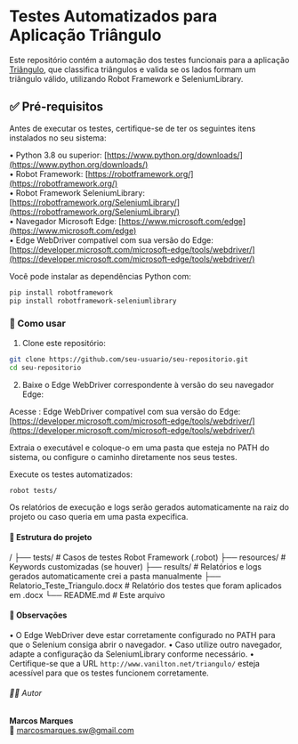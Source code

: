 # Testes Automatizados para Aplicação Triângulo

Este repositório contém a automação dos testes funcionais para a aplicação [Triângulo](http://www.vanilton.net/triangulo/), que classifica triângulos e valida se os lados formam um triângulo válido, utilizando Robot Framework e SeleniumLibrary.

## ✅ Pré-requisitos

Antes de executar os testes, certifique-se de ter os seguintes itens instalados no seu sistema:

• Python 3.8 ou superior: [https://www.python.org/downloads/](https://www.python.org/downloads/)  
• Robot Framework: [https://robotframework.org/](https://robotframework.org/)  
• Robot Framework SeleniumLibrary: [https://robotframework.org/SeleniumLibrary/](https://robotframework.org/SeleniumLibrary/)  
• Navegador Microsoft Edge: [https://www.microsoft.com/edge](https://www.microsoft.com/edge)  
• Edge WebDriver compatível com sua versão do Edge: [https://developer.microsoft.com/microsoft-edge/tools/webdriver/](https://developer.microsoft.com/microsoft-edge/tools/webdriver/)

Você pode instalar as dependências Python com:

```bash
pip install robotframework
pip install robotframework-seleniumlibrary
```

### 🚀 Como usar

1. Clone este repositório:

```bash
git clone https://github.com/seu-usuario/seu-repositorio.git
cd seu-repositorio
```

2. Baixe o Edge WebDriver correspondente à versão do seu navegador Edge:

Acesse : Edge WebDriver compatível com sua versão do Edge: [https://developer.microsoft.com/microsoft-edge/tools/webdriver/](https://developer.microsoft.com/microsoft-edge/tools/webdriver/)

Extraia o executável e coloque-o em uma pasta que esteja no PATH do sistema, ou configure o caminho diretamente nos seus testes.

Execute os testes automatizados:

```bash
robot tests/
```

Os relatórios de execução e logs serão gerados automaticamente na raiz do projeto ou caso queria em uma pasta expecifica.

#### 🧪 Estrutura do projeto

/
├── tests/ # Casos de testes Robot Framework (.robot)
├── resources/ # Keywords customizadas (se houver)
├── results/ # Relatórios e logs gerados automaticamente crei a pasta manualmente
├── Relatorio_Teste_Triangulo.docx # Relatório dos testes que foram aplicados em .docx
└── README.md # Este arquivo

#### 📁 Observações

• O Edge WebDriver deve estar corretamente configurado no PATH para que o Selenium consiga abrir o navegador.
• Caso utilize outro navegador, adapte a configuração da SeleniumLibrary conforme necessário.
• Certifique-se que a URL `http://www.vanilton.net/triangulo/` esteja acessível para que os testes funcionem corretamente.

###### 🧑‍💻 Autor

**Marcos Marques**  
📧 marcosmarques.sw@gmail.com

